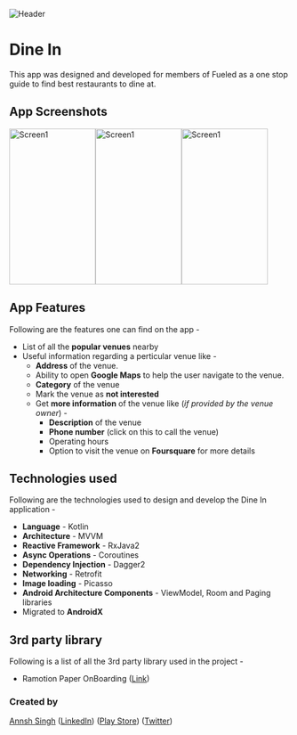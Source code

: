 ![Header](https://github.com/annshsingh/dine-in-fueled/blob/master/header.png)

# Dine In
This app was designed and developed for members of Fueled as a one stop guide to find best restaurants to dine at.

## App Screenshots
<img src="https://github.com/annshsingh/dine-in-fueled/blob/master/Screenshot_1.png" alt="Screen1" width="155px" height="280px"><img src="https://github.com/annshsingh/dine-in-fueled/blob/master/Screenshot_2.png" alt="Screen1" width="155px" height="280px"><img src="https://github.com/annshsingh/dine-in-fueled/blob/master/Screenshot_3.png" alt="Screen1" width="155px" height="280px">

## App Features
Following are the features one can find on the app -
  * List of all the **popular venues** nearby
  * Useful information regarding a perticular venue like -
    * **Address** of the venue.
    * Ability to open **Google Maps** to help the user navigate to the venue.
    * **Category** of the venue 
    * Mark the venue as **not interested** 
    * Get **more information** of the venue like (*if provided by the venue owner*) -
      * **Description** of the venue
      * **Phone number** (click on this to call the venue)
      * Operating hours
      * Option to visit the venue on **Foursquare** for more details

## Technologies used 
Following are the technologies used to design and develop the Dine In application -
  * **Language** - Kotlin
  * **Architecture** - MVVM
  * **Reactive Framework** - RxJava2
  * **Async Operations** - Coroutines
  * **Dependency Injection** - Dagger2
  * **Networking** - Retrofit
  * **Image loading** - Picasso
  * **Android Architecture Components** - ViewModel, Room and Paging libraries
  * Migrated to **AndroidX**

## 3rd party library
Following is a list of all the 3rd party library used in the project -
  * Ramotion Paper OnBoarding ([Link](https://github.com/Ramotion/paper-onboarding-android))

### Created by
[Annsh Singh](https://github.com/annshsingh)
([LinkedIn](https://www.linkedin.com/in/annsh/))
([Play Store](https://play.google.com/store/apps/dev?id=4716299969505523086&hl=en))
([Twitter](https://mobile.twitter.com/annsh2013))
